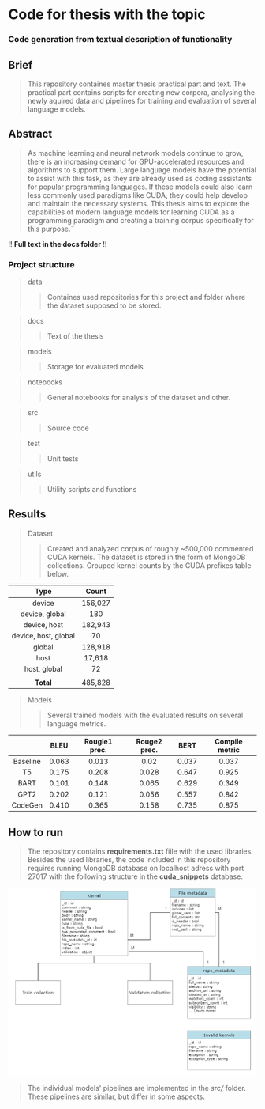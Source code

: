 # Code for thesis with the topic
### Code generation from textual description of functionality

## Brief
> This repository containes master thesis practical part and text. The practical part contains scripts for creating new corpora, analysing the newly aquired data and pipelines for training and evaluation of several language models.

## Abstract
> As machine learning and neural network models continue to grow, there is an increasing demand for GPU-accelerated resources and algorithms to support them. Large language models have the potential to assist with this task, as they are already used as coding assistants for popular programming languages. If these models could also learn less commonly used paradigms like CUDA, they could help develop and maintain the necessary systems. This thesis aims to explore the capabilities of modern language models for learning CUDA as a programming paradigm and creating a training corpus specifically for this purpose.¨

!! **Full text in the docs folder** !!

### Project structure
> data 
>> Containes used repositories for this project and folder where the dataset supposed to be stored.

> docs
>> Text of the thesis

> models
>> Storage for evaluated models

> notebooks
>> General notebooks for analysis of the dataset and other.

> src
>> Source code

> test
>> Unit tests

> utils
>> Utility scripts and functions

## Results
> Dataset
>> Created and analyzed corpus of roughly ~500,000 commented CUDA kernels. The dataset is stored in the form of MongoDB collections. Grouped kernel counts by the CUDA prefixes table below.

|         Type         |  Count  |
|:--------------------:|:-------:|
|        device        | 156,027 |
|    device, global    |   180   |
|     device, host     | 182,943 |
| device, host, global |    70   |
|        global        | 128,918 |
|         host         |  17,618 |
|     host, global     |    72   |
|                      |         |
|       **Total**      | 485,828 |

> Models
>> Several trained models with the evaluated results on several language metrics.

|          |  BLEU | Rougle1 prec. | Rouge2 prec. |  BERT | Compile metric |
|:--------:|:-----:|:-------------:|:------------:|:-----:|:--------------:|
| Baseline | 0.063 |     0.013     |     0.02     | 0.037 |      0.037     |
|    T5    | 0.175 |     0.208     |     0.028    | 0.647 |      0.925     |
|   BART   | 0.101 |     0.148     |     0.065    | 0.629 |      0.349     |
|   GPT2   | 0.202 |     0.121     |     0.056    | 0.557 |      0.842     |
|  CodeGen | 0.410 |     0.365     |     0.158    | 0.735 |      0.875     |

## How to run

> The repository contains **requirements.txt** fiile with the used libraries. Besides the used libraries, the code included in this repository requires running MongoDB database on localhost adress with port 27017 with the following structure in the **cuda_snippets** database.

![MongoDB UML diagram](./docs/readme-img/data-uml.png)

> The individual models' pipelines are implemented in the *src/* folder. These pipelines are similar, but differ in some aspects.